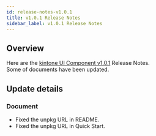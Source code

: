 ```yaml
---
id: release-notes-v1.0.1
title: v1.0.1 Release Notes
sidebar_label: v1.0.1 Release Notes
---
```


## Overview

Here are the [kintone UI Component v1.0.1](https://github.com/kintone-labs/kintone-ui-component/releases/tag/v1.0.1) Release Notes.<br/>
Some of documents have been updated.

## Update details
### Document
- Fixed the unpkg URL in README.
- Fixed the unpkg URL in Quick Start.
